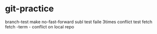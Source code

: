 # git-practice
 branch-test
make no-fast-forward
subl test faile 3times
conflict test
fetch  
fetch -term - conflict on local repo